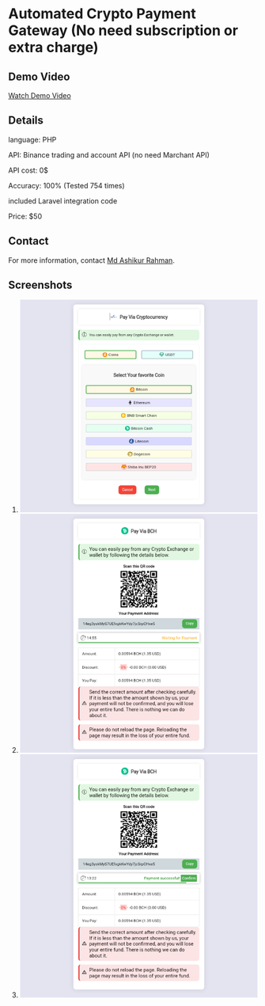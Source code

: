 # Automated Crypto Payment Gateway (No need subscription or extra charge)

## Demo Video

[Watch Demo Video](lv_0_20231024194402.mp4)

## Details 

language: PHP

API: Binance trading and account API (no need Marchant API)

API cost: 0$

Accuracy: 100% (Tested 754 times)

included Laravel integration code

Price: $50

## Contact

For more information, contact [Md Ashikur Rahman](https://www.facebook.com/mdashikurrahman5300).

## Screenshots

1. ![Screenshot 1](https://raw.githubusercontent.com/Tips5300/cryptopay/main/chrome_screenshot_Oct%2024%2C%202023%207_59_39%20PM%20GMT%2B06_00.png)
2. ![Screenshot 2](https://raw.githubusercontent.com/Tips5300/cryptopay/main/chrome_screenshot_Oct%2024%2C%202023%208_00_16%20PM%20GMT%2B06_00.png)
3. ![Screenshot 3](https://raw.githubusercontent.com/Tips5300/cryptopay/main/chrome_screenshot_Oct%2024%2C%202023%208_02_00%20PM%20GMT%2B06_00.png)














